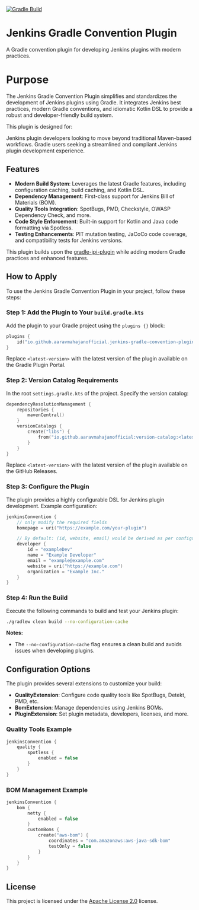 [![Gradle Build](https://github.com/aaravmahajanofficial/jenkins-gradle-convention-plugin/actions/workflows/build.yml/badge.svg)](https://github.com/aaravmahajanofficial/jenkins-gradle-convention-plugin/actions/workflows/build.yml)

# Jenkins Gradle Convention Plugin

A Gradle convention plugin for developing Jenkins plugins with modern practices.

# Purpose

The Jenkins Gradle Convention Plugin simplifies and standardizes the development of Jenkins plugins using Gradle. It integrates Jenkins best practices, modern Gradle conventions, and idiomatic Kotlin DSL to provide a robust and developer-friendly build system.

This plugin is designed for:

Jenkins plugin developers looking to move beyond traditional Maven-based workflows.
Gradle users seeking a streamlined and compliant Jenkins plugin development experience.

## Features

- **Modern Build System**: Leverages the latest Gradle features, including configuration caching, build caching, and Kotlin DSL.
- **Dependency Management**: First-class support for Jenkins Bill of Materials (BOM).
- **Quality Tools Integration**: SpotBugs, PMD, Checkstyle, OWASP Dependency Check, and more.
- **Code Style Enforcement**: Built-in support for Kotlin and Java code formatting via Spotless.
- **Testing Enhancements**: PIT mutation testing, JaCoCo code coverage, and compatibility tests for Jenkins versions.

This plugin builds upon the [gradle-jpi-plugin](https://github.com/jenkinsci/gradle-jpi-plugin) while adding modern Gradle practices and enhanced features.

## How to Apply

To use the Jenkins Gradle Convention Plugin in your project, follow these steps:

### Step 1: Add the Plugin to Your `build.gradle.kts`

Add the plugin to your Gradle project using the `plugins {}` block:

```kotlin
plugins {
    id("io.github.aaravmahajanofficial.jenkins-gradle-convention-plugin") version "<latest-version>"
}
```

Replace `<latest-version>` with the latest version of the plugin available on the Gradle Plugin Portal.

### Step 2: Version Catalog Requirements

In the root `settings.gradle.kts` of the project. Specify the version catalog:

```kts
dependencyResolutionManagement {
    repositories {
        mavenCentral()
    }
    versionCatalogs {
        create("libs") {
            from("io.github.aaravmahajanofficial:version-catalog:<latest-version>")
        }
    }
}
```

Replace `<latest-version>` with the latest version of the plugin available on the GitHub Releases.

### Step 3: Configure the Plugin

The plugin provides a highly configurable DSL for Jenkins plugin development. Example configuration:

```kotlin
jenkinsConvention {
    // only modify the required fields
    homepage = uri("https://example.com/your-plugin")

    // By default: (id, website, email) would be derived as per configured in git
    developer {
        id = "exampleDev"
        name = "Example Developer"
        email = "example@example.com"
        website = uri("https://example.com")
        organization = "Example Inc."
    }
}
```

### Step 4: Run the Build

Execute the following commands to build and test your Jenkins plugin:

```sh
./gradlew clean build --no-configuration-cache
```

**Notes:**
- The `--no-configuration-cache` flag ensures a clean build and avoids issues when developing plugins.

## Configuration Options

The plugin provides several extensions to customize your build:
- **QualityExtension**: Configure code quality tools like SpotBugs, Detekt, PMD, etc.
- **BomExtension**: Manage dependencies using Jenkins BOMs.
- **PluginExtension**: Set plugin metadata, developers, licenses, and more.

### Quality Tools Example

```kotlin
jenkinsConvention {
    quality {
        spotless {
            enabled = false
        }
    }
}
```

### BOM Management Example

```kotlin
jenkinsConvention {
    bom {
        netty {
            enabled = false
        }
        customBoms {
            create("aws-bom") {
                coordinates = "com.amazonaws:aws-java-sdk-bom"
                testOnly = false
            }
        } 
    }
}
```

## License

This project is licensed under the [Apache License 2.0](https://github.com/aaravmahajanofficial/jenkins-gradle-convention-plugin/blob/main/LICENSE) license.
